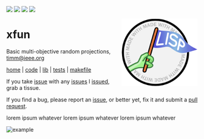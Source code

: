 <img src="https://img.shields.io/badge/tests-passing-green"> <img 
src="https://img.shields.io/badge/sbcl-2.3-orange"> <img 
src="https://img.shields.io/badge/purpose-se--ai-pink"> <img 
src="https://img.shields.io/badge/platform-osx,linux-9cf">

<img align=right width=200 src="/etc/img/logo.png">

# xfun
Basic multi-objective random projections, timm@ieee.org   

[home](http://tiny.cc/xfun) |
[code](#file-code-lisp) |
[lib](#file-lib-lisp) |
[tests](#file-tests-lisp) |
[makefile](#file-makefile) 



If you take [issue][issues] with any [issues][issues]
I [issued][issues], grab a tissue.

If you find a bug, please report an [issue][issues], or better yet,
fix it and submit a [pull request][pulls].


lorem ipsum whatever lorem ipsum whatever lorem ipsum whatever 

![example]


[example]: https://rainbowprintables.com/wp-content/uploads/2021/03/How-to-Draw-a-Cute-Baby-Puppy-Final.jpg "example image"
[issues]:    https://github.com/grantwinney/BlogCodeSamples/issues
[pulls]:     https://github.com/grantwinney/BlogCodeSamples/pulls

